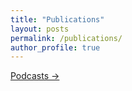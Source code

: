 ```yaml
---
title: "Publications"
layout: posts
permalink: /publications/
author_profile: true
---
```


<a href="/publications/podcast" class="btn btn--inverse">Podcasts &#8594;</a>
